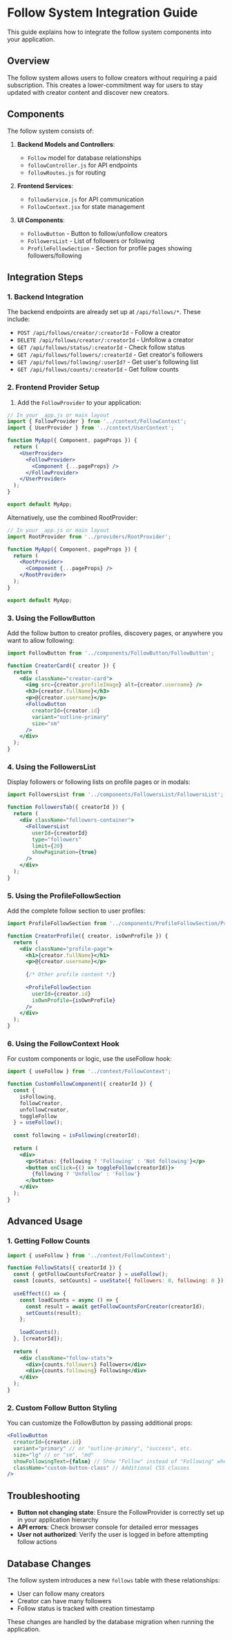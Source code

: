 # Follow System Integration Guide

This guide explains how to integrate the follow system components into your application.

## Overview

The follow system allows users to follow creators without requiring a paid subscription. This creates a lower-commitment way for users to stay updated with creator content and discover new creators.

## Components

The follow system consists of:

1. **Backend Models and Controllers**:
   - `Follow` model for database relationships
   - `followController.js` for API endpoints
   - `followRoutes.js` for routing

2. **Frontend Services**:
   - `followService.js` for API communication
   - `FollowContext.jsx` for state management

3. **UI Components**:
   - `FollowButton` - Button to follow/unfollow creators
   - `FollowersList` - List of followers or following
   - `ProfileFollowSection` - Section for profile pages showing followers/following

## Integration Steps

### 1. Backend Integration

The backend endpoints are already set up at `/api/follows/*`. These include:

- `POST /api/follows/creator/:creatorId` - Follow a creator
- `DELETE /api/follows/creator/:creatorId` - Unfollow a creator
- `GET /api/follows/status/:creatorId` - Check follow status
- `GET /api/follows/followers/:creatorId` - Get creator's followers
- `GET /api/follows/following/:userId?` - Get user's following list
- `GET /api/follows/counts/:creatorId` - Get follow counts

### 2. Frontend Provider Setup

1. Add the `FollowProvider` to your application:

```jsx
// In your _app.js or main layout
import { FollowProvider } from '../context/FollowContext';
import { UserProvider } from '../context/UserContext';

function MyApp({ Component, pageProps }) {
  return (
    <UserProvider>
      <FollowProvider>
        <Component {...pageProps} />
      </FollowProvider>
    </UserProvider>
  );
}

export default MyApp;
```

Alternatively, use the combined RootProvider:

```jsx
// In your _app.js or main layout
import RootProvider from '../providers/RootProvider';

function MyApp({ Component, pageProps }) {
  return (
    <RootProvider>
      <Component {...pageProps} />
    </RootProvider>
  );
}

export default MyApp;
```

### 3. Using the FollowButton

Add the follow button to creator profiles, discovery pages, or anywhere you want to allow following:

```jsx
import FollowButton from '../components/FollowButton/FollowButton';

function CreatorCard({ creator }) {
  return (
    <div className="creator-card">
      <img src={creator.profileImage} alt={creator.username} />
      <h3>{creator.fullName}</h3>
      <p>@{creator.username}</p>
      <FollowButton 
        creatorId={creator.id} 
        variant="outline-primary"
        size="sm"
      />
    </div>
  );
}
```

### 4. Using the FollowersList

Display followers or following lists on profile pages or in modals:

```jsx
import FollowersList from '../components/FollowersList/FollowersList';

function FollowersTab({ creatorId }) {
  return (
    <div className="followers-container">
      <FollowersList
        userId={creatorId}
        type="followers"
        limit={20}
        showPagination={true}
      />
    </div>
  );
}
```

### 5. Using the ProfileFollowSection

Add the complete follow section to user profiles:

```jsx
import ProfileFollowSection from '../components/ProfileFollowSection/ProfileFollowSection';

function CreatorProfile({ creator, isOwnProfile }) {
  return (
    <div className="profile-page">
      <h1>{creator.fullName}</h1>
      <p>@{creator.username}</p>
      
      {/* Other profile content */}
      
      <ProfileFollowSection 
        userId={creator.id}
        isOwnProfile={isOwnProfile}
      />
    </div>
  );
}
```

### 6. Using the FollowContext Hook

For custom components or logic, use the useFollow hook:

```jsx
import { useFollow } from '../context/FollowContext';

function CustomFollowComponent({ creatorId }) {
  const { 
    isFollowing, 
    followCreator, 
    unfollowCreator, 
    toggleFollow 
  } = useFollow();
  
  const following = isFollowing(creatorId);
  
  return (
    <div>
      <p>Status: {following ? 'Following' : 'Not following'}</p>
      <button onClick={() => toggleFollow(creatorId)}>
        {following ? 'Unfollow' : 'Follow'}
      </button>
    </div>
  );
}
```

## Advanced Usage

### 1. Getting Follow Counts

```jsx
import { useFollow } from '../context/FollowContext';

function FollowStats({ creatorId }) {
  const { getFollowCountsForCreator } = useFollow();
  const [counts, setCounts] = useState({ followers: 0, following: 0 });
  
  useEffect(() => {
    const loadCounts = async () => {
      const result = await getFollowCountsForCreator(creatorId);
      setCounts(result);
    };
    
    loadCounts();
  }, [creatorId]);
  
  return (
    <div className="follow-stats">
      <div>{counts.followers} Followers</div>
      <div>{counts.following} Following</div>
    </div>
  );
}
```

### 2. Custom Follow Button Styling

You can customize the FollowButton by passing additional props:

```jsx
<FollowButton
  creatorId={creator.id}
  variant="primary" // or "outline-primary", "success", etc.
  size="lg" // or "sm", "md"
  showFollowingText={false} // Show "Follow" instead of "Following" when followed
  className="custom-button-class" // Additional CSS classes
/>
```

## Troubleshooting

- **Button not changing state**: Ensure the FollowProvider is correctly set up in your application hierarchy
- **API errors**: Check browser console for detailed error messages
- **User not authorized**: Verify the user is logged in before attempting follow actions

## Database Changes

The follow system introduces a new `follows` table with these relationships:

- User can follow many creators
- Creator can have many followers
- Follow status is tracked with creation timestamp

These changes are handled by the database migration when running the application.